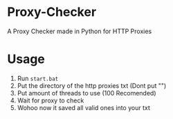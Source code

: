 # Proxy-Checker
A Proxy Checker made in Python for HTTP Proxies

# Usage 

1. Run `start.bat` 
2. Put the directory of the http proxies txt (Dont put "")
3. Put amount of threads to use (100 Recomended)
4. Wait for proxy to check
5. Wohoo now it saved all valid ones into your txt
